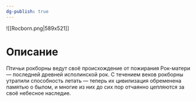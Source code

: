 ```yaml
---
dg-publish: true
---
```

![[Rocborn.png|589x521]]
# Описание

Птичьи рокборны ведут своё происхождение от пожирания Рок-матери — последней древней исполинской рок. С течением веков рокборны утратили способность летать — теперь их цивилизация обременена памятью о былом, и многие из них до сих пор отчаянно цепляются за своё небесное наследие.























